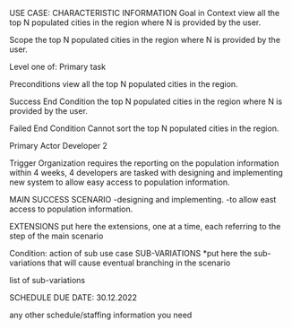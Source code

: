 USE CASE: CHARACTERISTIC INFORMATION Goal in Context view all the top N populated cities in the region where N is provided by the user.

Scope the top N populated cities in the region where N is provided by the user.

Level one of: Primary task

Preconditions view all the top N populated cities in the region.

Success End Condition the top N populated cities in the region where N is provided by the user.

Failed End Condition Cannot sort the top N populated cities in the region.

Primary Actor Developer 2

Trigger Organization requires the reporting on the population information within 4 weeks, 4 developers are tasked with designing and implementing new system to allow easy access to population information.

MAIN SUCCESS SCENARIO -designing and implementing. -to allow east access to population information.

EXTENSIONS put here the extensions, one at a time, each referring to the step of the main scenario

Condition: action of sub use case SUB-VARIATIONS *put here the sub-variations that will cause eventual branching in the scenario

list of sub-variations

SCHEDULE DUE DATE: 30.12.2022

any other schedule/staffing information you need